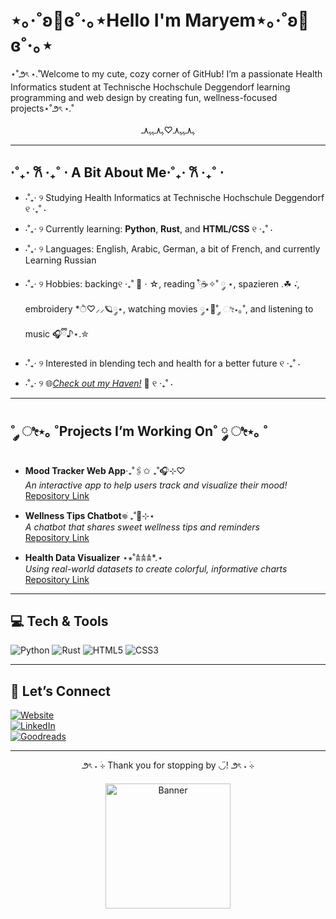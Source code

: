 # ⋆｡‧˚ʚ🎀ɞ˚‧｡⋆Hello I'm Maryem⋆｡‧˚ʚ🎀ɞ˚‧｡⋆
⋆˚౨ৎ ⋆.˚Welcome to my cute, cozy corner of GitHub! I’m a passionate Health Informatics student at Technische Hochschule Deggendorf learning programming and web design by creating fun, wellness-focused projects⋆˚౨ৎ ⋆.˚
<p align="center">ﮩ٨ـﮩﮩ٨ـ♡ﮩ٨ـﮩﮩ٨ـ</p>

---

## ⋅˚₊‧ 𐙚 ‧₊˚ ⋅ A Bit About Me⋅˚₊‧ 𐙚 ‧₊˚ ⋅
- ⋅˚₊‧ ୨ Studying Health Informatics at Technische Hochschule Deggendorf ୧ ‧₊˚ ⋅ 
- ⋅˚₊‧ ୨ Currently learning: **Python**, **Rust**, and **HTML/CSS** ୧ ‧₊˚ ⋅ 
- ⋅˚₊‧ ୨ Languages: English, Arabic, German, a bit of French, and currently Learning Russian
- ⋅˚₊‧ ୨ Hobbies: backing୧ ‧₊˚ 🍮 ⋅ ☆, reading 𓍢ִ໋☕️✧˚ ༘ ⋆, spazieren .☘︎ ݁˖, embroidery *ੈ♡⸝⸝🪐༘⋆, watching movies ༘⋆📼˚ ༘ ೀ⋆｡˚, and listening to music 🎧ྀི♪⋆.✮
- ⋅˚₊‧ ୨ Interested in blending tech and health for a better future ୧ ‧₊˚ ⋅

- ⋅˚₊‧ ୨ 🌐[*Check out my Haven!*]() 💫 ୧ ‧₊˚ ⋅ 

---

## ˚ ༘ ೀ⋆｡ ˚Projects I’m Working On˚ ༘ ೀ⋆｡ ˚
- **Mood Tracker Web App**‧₊˚🖇️✩ ₊˚🎧⊹♡
  <br>
  _An interactive app to help users track and visualize their mood!_  
  [Repository Link]()

- **Wellness Tips Chatbot**𖦹ׂ ₊˚👾⊹⋆  
  _A chatbot that shares sweet wellness tips and reminders_  
  [Repository Link]()

- **Health Data Visualizer** ⋆⭒˚𖠋𖠋𖠋*.⋆  
  _Using real-world datasets to create colorful, informative charts_  
  [Repository Link]()

---

## 💻 Tech & Tools
![Python](https://img.shields.io/badge/-Python-ffd43b?style=flat&logo=python&logoColor=blue) 
![Rust](https://img.shields.io/badge/-Rust-b87f1e?style=flat&logo=rust)
![HTML5](https://img.shields.io/badge/-HTML5-FF4500?style=flat&logo=html5&logoColor=white) 
![CSS3](https://img.shields.io/badge/-CSS3-1E90FF?style=flat&logo=css3&logoColor=white)

---

## 🌸 Let’s Connect
[![Website](https://img.shields.io/badge/-My%20Website-ff69b4?style=flat&logo=google-chrome&logoColor=white)](x)  
[![LinkedIn](https://img.shields.io/badge/-LinkedIn-0A66C2?style=flat&logo=linkedin&logoColor=white)](www.linkedin.com/in/maryem-abdellah-08940730b)
<br>
[![Goodreads](https://img.shields.io/badge/-Goodreads-372213?style=flat&logo=goodreads&logoColor=white)](https://www.goodreads.com/user/show/153056224-rem)  

---

<p align="center">
  ౨ৎ ˖ ࣪⊹ Thank you for stopping by ◡̈! ౨ৎ ˖ ࣪⊹
  <br>
  <br>
<img src="https://i.pinimg.com/736x/f1/17/3d/f1173d68655ebeef345400bd772e26fe.jpg" alt="Banner" width="200"/>
</p>

